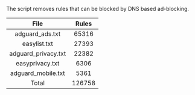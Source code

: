 The script removes rules that can be blocked by DNS based ad-blocking.


| File | Rules |
|:----:|:-----:|
| adguard_ads.txt | 65316 |
| easylist.txt | 27393 |
| adguard_privacy.txt | 22382 |
| easyprivacy.txt | 6306 |
| adguard_mobile.txt | 5361 |
| Total | 126758 |